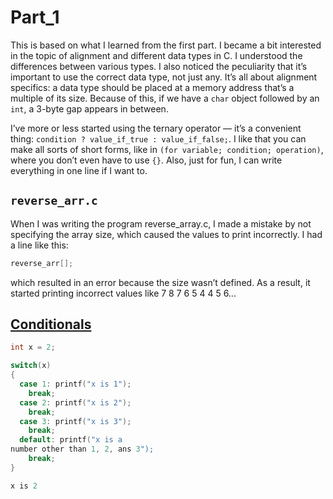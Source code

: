 # Part_1

This is based on what I learned from the first part. 
I became a bit interested in the topic of alignment and different data types in C. I understood the differences between various types. I also noticed the peculiarity that it’s important to use the correct data type, not just any. It’s all about alignment specifics: a data type should be placed at a memory address that’s a multiple of its size. Because of this, if we have a `char` object followed by an `int`, a 3-byte gap appears in between.

I’ve more or less started using the ternary operator — it’s a convenient thing: `condition ? value_if_true : value_if_false;`. I like that you can make all sorts of short forms, like in `(for variable; condition; operation)`, where you don’t even have to use `{}`. Also, just for fun, I can write everything in one line if I want to.

## `reverse_arr.c`
When I was writing the program reverse_array.c, I made a mistake by not specifying the array size, which caused the values to print incorrectly.
I had a line like this:
```c
reverse_arr[];
```
which resulted in an error because the size wasn’t defined.
As a result, it started printing incorrect values like 7 8 7 6 5 4 4 5 6...


## [Conditionals](https://www.youtube.com/watch?v=-JMSaLRqsgo&list=PLBlnK6fEyqRgZq4a-SMViZr-V8jlvCioJ&index=2)

```c
int x = 2;

switch(x)
{
  case 1: printf("x is 1");
    break;
  case 2: printf("x is 2");
    break;
  case 3: printf("x is 3");
    break;
  default: printf("x is a
number other than 1, 2, ans 3");
    break;
}
```
```c
x is 2
```
